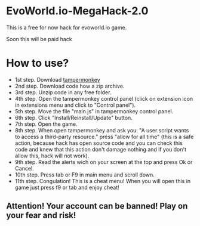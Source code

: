 # EvoWorld.io-MegaHack-2.0
This is a free for now hack for evoworld.io game.
<p>Soon this will be paid hack</p>

<h1>How to use?</h1>

- 1st step. Download <a href="https://chromewebstore.google.com/detail/tampermonkey/dhdgffkkebhmkfjojejmpbldmpobfkfo?hl=en">tampermonkey</a>
- 2nd step. Download code how a zip archive.
- 3rd step. Unzip code in any free folder.
- 4th step. Open the tampermonkey control panel (click on extension icon in extensions menu and click to "Control panel").
- 5th step. Move the file "main.js" in tampermonkey control panel.
- 6th step. Click "Install/Reinstall/Update" button.
- 7th step. Open the game.
- 8th step. When open tampermonkey and ask you: "A user script wants to access a third-party resource." press "allow for all time" (this is a safe action, because hack has open source code and you can check this code and knew that this action don't damage nothing and if you don't allow this, hack will not work).
- 9th step. Read the alerts wich on your screen at the top and press Ok or Cancel.
- 10th step. Press tab or F9 in main menu and scroll down.
- 11th step. Congulation! This is a cheat menu! When you will open this in game just press f9 or tab and enjoy cheat!

<h2>Attention! Your account can be banned! Play on your fear and risk!</h2>
